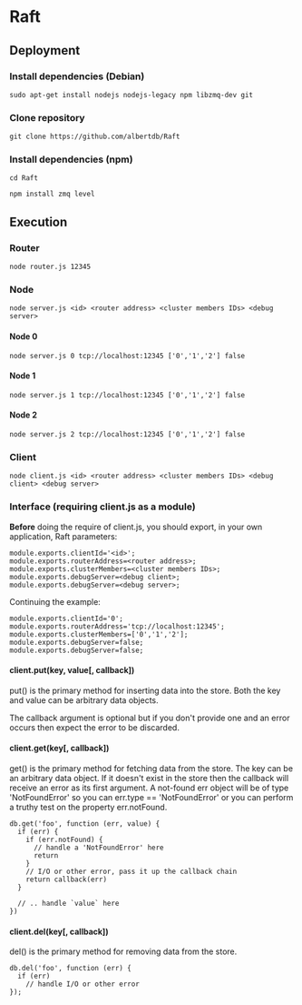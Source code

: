 # Raft
## Deployment
### Install dependencies (Debian)
`sudo apt-get install nodejs nodejs-legacy npm libzmq-dev git`
### Clone repository
`git clone https://github.com/albertdb/Raft`
### Install dependencies (npm)
`cd Raft`

`npm install zmq level`
## Execution
### Router
`node router.js 12345`
### Node
`node server.js <id> <router address> <cluster members IDs> <debug server>`
#### Node 0
`node server.js 0 tcp://localhost:12345 ['0','1','2'] false`
#### Node 1
`node server.js 1 tcp://localhost:12345 ['0','1','2'] false`
#### Node 2
`node server.js 2 tcp://localhost:12345 ['0','1','2'] false`
### Client
`node client.js <id> <router address> <cluster members IDs> <debug client> <debug server>`
### Interface (requiring client.js as a module)
**Before** doing the require of client.js, you should export, in your own application, Raft parameters:
```
module.exports.clientId='<id>';
module.exports.routerAddress=<router address>;
module.exports.clusterMembers=<cluster members IDs>;
module.exports.debugServer=<debug client>;
module.exports.debugServer=<debug server>;
```
Continuing the example:
```
module.exports.clientId='0';
module.exports.routerAddress='tcp://localhost:12345';
module.exports.clusterMembers=['0','1','2'];
module.exports.debugServer=false;
module.exports.debugServer=false;
```
#### client.put(key, value[, callback])
put() is the primary method for inserting data into the store. Both the key and value can be arbitrary data objects.

The callback argument is optional but if you don't provide one and an error occurs then expect the error to be discarded.
#### client.get(key[, callback])
get() is the primary method for fetching data from the store. The key can be an arbitrary data object. If it doesn't exist in the store then the callback will receive an error as its first argument. A not-found err object will be of type 'NotFoundError' so you can err.type == 'NotFoundError' or you can perform a truthy test on the property err.notFound.
```
db.get('foo', function (err, value) {
  if (err) {
    if (err.notFound) {
      // handle a 'NotFoundError' here
      return
    }
    // I/O or other error, pass it up the callback chain
    return callback(err)
  }

  // .. handle `value` here
})
```
#### client.del(key[, callback])
del() is the primary method for removing data from the store.
```
db.del('foo', function (err) {
  if (err)
    // handle I/O or other error
});
```